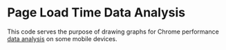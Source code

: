Page Load Time Data Analysis
=================

This code serves the purpose of drawing graphs for Chrome performance [data analysis](https://docs.google.com/a/google.com/document/d/1GN3GNaZ4ekTwy1HnpAV9GGLjFUmjq1Qcm-hPWH8eOdA/pub) on some mobile devices.
